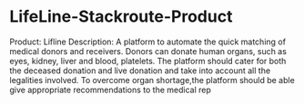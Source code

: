 # LifeLine-Stackroute-Product
Product:  Lifline
  Description: A platform to automate the quick matching of medical donors and receivers. 
  Donors can donate human organs, such as eyes, kidney, liver and blood, platelets.
  The platform should cater for both the deceased donation and live donation and take into account all the legalities involved.   To overcome organ shortage,the platform should be able   give appropriate recommendations to the medical rep 
